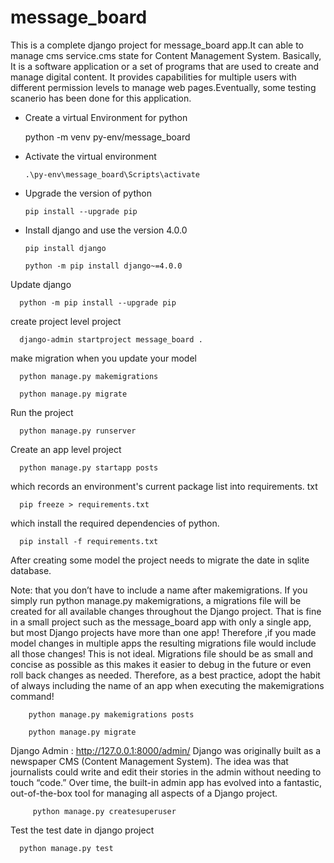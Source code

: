 # message_board
This is a complete django project for message_board app.It can able to manage cms service.cms state for Content Management System. Basically, It is a software application or a set of programs that are used to create and manage digital content. It provides capabilities for multiple users with different permission levels to manage web pages.Eventually, some testing scanerio has been done for this application.
* Create a virtual Environment for python

     python -m venv py-env/message_board

* Activate the virtual environment

      .\py-env\message_board\Scripts\activate

* Upgrade the version of python

      pip install --upgrade pip

* Install django and use the version 4.0.0

      pip install django
      
      python -m pip install django~=4.0.0

Update django

      python -m pip install --upgrade pip

create project level project

      django-admin startproject message_board .

make migration when you update your model

      python manage.py makemigrations

      python manage.py migrate

Run the project

      python manage.py runserver

Create an app level project

      python manage.py startapp posts

which records an environment's current package list into requirements. txt

      pip freeze > requirements.txt

which install the required dependencies of python.

      pip install -f requirements.txt

After creating some model the project needs to migrate the date in sqlite database.

Note: that you don’t have to include a name after makemigrations. If you simply run python manage.py makemigrations, a migrations file will be created for all available changes throughout the Django project. That is fine in a small project such as the message_board app with only a single app, but most Django projects have more than one app! Therefore ,if you made model changes in multiple apps the resulting migrations file would include all those changes! This is not ideal. Migrations file should be as small and concise as possible as this makes it easier to debug in the future or even roll back changes as needed. Therefore, as a best practice, adopt the habit of always including the name of an app when executing the makemigrations command!

        python manage.py makemigrations posts

        python manage.py migrate

Django Admin : http://127.0.0.1:8000/admin/
Django was originally built as a newspaper CMS (Content Management System). The idea was that journalists could write and edit their stories in the admin without needing to touch “code.” Over time, the built-in admin app has evolved into a fantastic, out-of-the-box tool for managing all aspects of a Django project.

         python manage.py createsuperuser

Test the test date in django project

      python manage.py test
